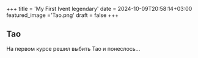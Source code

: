 +++
title = 'My First Ivent legendary'
date = 2024-10-09T20:58:14+03:00
featured_image ='Tao.png'
draft = false
+++
## Tao

На первом курсе решил выбить Тао и понеслось...
